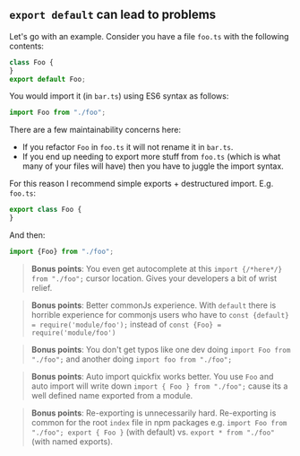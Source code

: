 ## `export default` can lead to problems

Let's go with an example. Consider you have a file `foo.ts` with the following contents:

```ts
class Foo {
}
export default Foo;
```

You would import it (in `bar.ts`) using ES6 syntax as follows:

```ts
import Foo from "./foo";
```

There are a few maintainability concerns here:
* If you refactor `Foo` in `foo.ts` it will not rename it in `bar.ts`.
* If you end up needing to export more stuff from `foo.ts` (which is what many of your files will have) then you have to juggle the import syntax.

For this reason I recommend simple exports + destructured import. E.g. `foo.ts`:

```ts
export class Foo {
}
```
And then:

```ts
import {Foo} from "./foo";
```

> **Bonus points**: You even get autocomplete at this `import {/*here*/} from "./foo";` cursor location. Gives your developers a bit of wrist relief.

> **Bonus points**: Better commonJs experience. With `default` there is horrible experience for commonjs users who have to `const {default} = require('module/foo');` instead of `const {Foo} = require('module/foo')`

> **Bonus points**: You don't get typos like one dev doing `import Foo from "./foo";` and another doing `import foo from "./foo";`

> **Bonus points**: Auto import quickfix works better. You use `Foo` and auto import will write down `import { Foo } from "./foo";` cause its a well defined name exported from a module.

> **Bonus points**: Re-exporting is unnecessarily hard. Re-exporting is common for the root `index` file in npm packages e.g. `import Foo from "./foo"; export { Foo }` (with default) vs. `export * from "./foo"` (with named exports).
